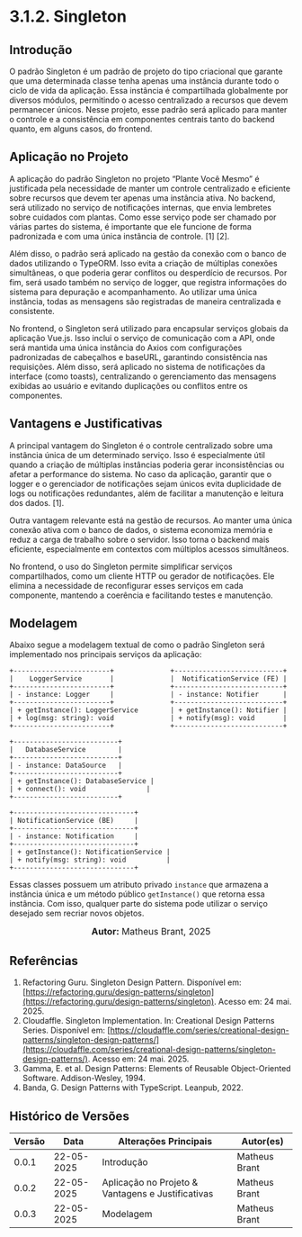 
# 3.1.2. Singleton

## Introdução

O padrão Singleton é um padrão de projeto do tipo criacional que garante que uma determinada classe tenha apenas uma instância durante todo o ciclo de vida da aplicação. Essa instância é compartilhada globalmente por diversos módulos, permitindo o acesso centralizado a recursos que devem permanecer únicos. Nesse projeto, esse padrão será aplicado para manter o controle e a consistência em componentes centrais tanto do backend quanto, em alguns casos, do frontend.

## Aplicação no Projeto

A aplicação do padrão Singleton no projeto “Plante Você Mesmo” é justificada pela necessidade de manter um controle centralizado e eficiente sobre recursos que devem ter apenas uma instância ativa. No backend, será utilizado no serviço de notificações internas, que envia lembretes sobre cuidados com plantas. Como esse serviço pode ser chamado por várias partes do sistema, é importante que ele funcione de forma padronizada e com uma única instância de controle. [1] [2].

Além disso, o padrão será aplicado na gestão da conexão com o banco de dados utilizando o TypeORM. Isso evita a criação de múltiplas conexões simultâneas, o que poderia gerar conflitos ou desperdício de recursos. Por fim, será usado também no serviço de logger, que registra informações do sistema para depuração e acompanhamento. Ao utilizar uma única instância, todas as mensagens são registradas de maneira centralizada e consistente.

No frontend, o Singleton será utilizado para encapsular serviços globais da aplicação Vue.js. Isso inclui o serviço de comunicação com a API, onde será mantida uma única instância do Axios com configurações padronizadas de cabeçalhos e baseURL, garantindo consistência nas requisições. Além disso, será aplicado no sistema de notificações da interface (como toasts), centralizando o gerenciamento das mensagens exibidas ao usuário e evitando duplicações ou conflitos entre os componentes.

## Vantagens e Justificativas

A principal vantagem do Singleton é o controle centralizado sobre uma instância única de um determinado serviço. Isso é especialmente útil quando a criação de múltiplas instâncias poderia gerar inconsistências ou afetar a performance do sistema. No caso da aplicação, garantir que o logger e o gerenciador de notificações sejam únicos evita duplicidade de logs ou notificações redundantes, além de facilitar a manutenção e leitura dos dados. [1].

Outra vantagem relevante está na gestão de recursos. Ao manter uma única conexão ativa com o banco de dados, o sistema economiza memória e reduz a carga de trabalho sobre o servidor. Isso torna o backend mais eficiente, especialmente em contextos com múltiplos acessos simultâneos.

No frontend, o uso do Singleton permite simplificar serviços compartilhados, como um cliente HTTP ou gerador de notificações. Ele elimina a necessidade de reconfigurar esses serviços em cada componente, mantendo a coerência e facilitando testes e manutenção.

## Modelagem

Abaixo segue a modelagem textual de como o padrão Singleton será implementado nos principais serviços da aplicação:

```
+------------------------+              +---------------------------+
|    LoggerService       |              |  NotificationService (FE) |
+------------------------+              +---------------------------+
| - instance: Logger     |              | - instance: Notifier      |
+------------------------+              +---------------------------+
| + getInstance(): LoggerService        | + getInstance(): Notifier |
| + log(msg: string): void              | + notify(msg): void       |
+------------------------+              +---------------------------+

+--------------------------+
|   DatabaseService        |
+--------------------------+
| - instance: DataSource   |
+--------------------------+
| + getInstance(): DatabaseService |
| + connect(): void               |
+--------------------------+

+------------------------------+
| NotificationService (BE)     |
+------------------------------+
| - instance: Notification     |
+------------------------------+
| + getInstance(): NotificationService |
| + notify(msg: string): void          |
+------------------------------+
```

Essas classes possuem um atributo privado `instance` que armazena a instância única e um método público `getInstance()` que retorna essa instância. Com isso, qualquer parte do sistema pode utilizar o serviço desejado sem recriar novos objetos.

<font size="3"><p style="text-align: center"><b>Autor:</b> Matheus Brant, 2025 </p></font>

## Referências

1. Refactoring Guru. Singleton Design Pattern. Disponível em: [https://refactoring.guru/design-patterns/singleton](https://refactoring.guru/design-patterns/singleton). Acesso em: 24 mai. 2025.
2. Cloudaffle. Singleton Implementation. In: Creational Design Patterns Series. Disponível em: [https://cloudaffle.com/series/creational-design-patterns/singleton-design-patterns/](https://cloudaffle.com/series/creational-design-patterns/singleton-design-patterns/). Acesso em: 24 mai. 2025.
3. Gamma, E. et al. Design Patterns: Elements of Reusable Object-Oriented Software. Addison-Wesley, 1994.
4. Banda, G. Design Patterns with TypeScript. Leanpub, 2022.

## Histórico de Versões

| Versão | Data       | Alterações Principais                             | Autor(es)                                |
|--------|------------|---------------------------------------------------|------------------------------------------|
| 0.0.1  | 22-05-2025 | Introdução                                        | Matheus Brant                            |
| 0.0.2  | 22-05-2025 | Aplicação no Projeto & Vantagens e Justificativas | Matheus Brant                            |
| 0.0.3  | 22-05-2025 | Modelagem                                         | Matheus Brant                            |

